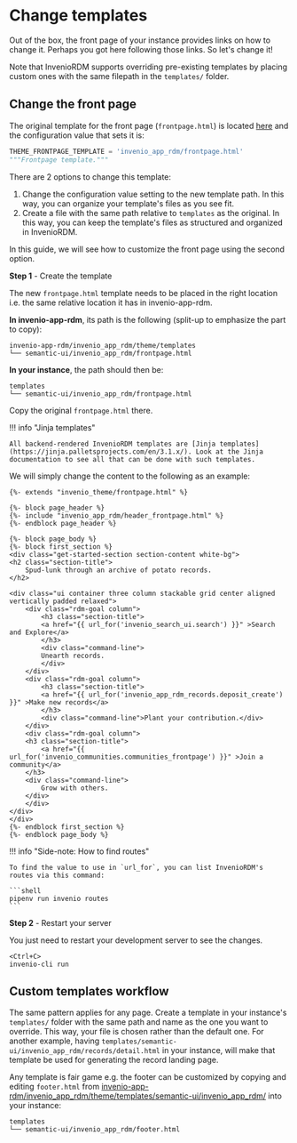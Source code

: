 # Change templates

Out of the box, the front page of your instance provides links on how to change it. Perhaps you got here following those links. So let's change it!

Note that InvenioRDM supports overriding pre-existing templates by placing custom ones with the same filepath in the `templates/` folder.

## Change the front page

The original template for the front page (`frontpage.html`) is located [here](https://github.com/inveniosoftware/invenio-app-rdm/blob/master/invenio_app_rdm/theme/templates/semantic-ui/invenio_app_rdm/frontpage.html) and the configuration value that sets it is:

```python
THEME_FRONTPAGE_TEMPLATE = 'invenio_app_rdm/frontpage.html'
"""Frontpage template."""
```

There are 2 options to change this template:

1. Change the configuration value setting to the new template path. In this way, you can organize your template's files as you see fit.
2. Create a file with the same path relative to `templates` as the original. In this way, you can keep the template's files as structured and organized in InvenioRDM.

In this guide, we will see how to customize the front page using the second option.

**Step 1** - Create the template

The new `frontpage.html` template needs to be placed in the right location i.e. the same relative location it has in invenio-app-rdm.

**In invenio-app-rdm**, its path is the following (split-up to emphasize the part to copy):

```
invenio-app-rdm/invenio_app_rdm/theme/templates
└── semantic-ui/invenio_app_rdm/frontpage.html
```

**In your instance**, the path should then be:

```
templates
└── semantic-ui/invenio_app_rdm/frontpage.html
```

Copy the original `frontpage.html` there.

!!! info "Jinja templates"

    All backend-rendered InvenioRDM templates are [Jinja templates](https://jinja.palletsprojects.com/en/3.1.x/). Look at the Jinja documentation to see all that can be done with such templates.

We will simply change the content to the following as an example:

``` html+jinja
{%- extends "invenio_theme/frontpage.html" %}

{%- block page_header %}
{%- include "invenio_app_rdm/header_frontpage.html" %}
{%- endblock page_header %}

{%- block page_body %}
{%- block first_section %}
<div class="get-started-section section-content white-bg">
<h2 class="section-title">
    Spud-lunk through an archive of potato records.
</h2>

<div class="ui container three column stackable grid center aligned vertically padded relaxed">
    <div class="rdm-goal column">
        <h3 class="section-title">
        <a href="{{ url_for('invenio_search_ui.search') }}" >Search and Explore</a>
        </h3>
        <div class="command-line">
        Unearth records.
        </div>
    </div>
    <div class="rdm-goal column">
        <h3 class="section-title">
        <a href="{{ url_for('invenio_app_rdm_records.deposit_create') }}" >Make new records</a>
        </h3>
        <div class="command-line">Plant your contribution.</div>
    </div>
    <div class="rdm-goal column">
    <h3 class="section-title">
        <a href="{{ url_for('invenio_communities.communities_frontpage') }}" >Join a community</a>
    </h3>
    <div class="command-line">
        Grow with others.
    </div>
    </div>
</div>
</div>
{%- endblock first_section %}
{%- endblock page_body %}
```

!!! info "Side-note: How to find routes"

    To find the value to use in `url_for`, you can list InvenioRDM's routes via this command:

    ```shell
    pipenv run invenio routes
    ```

**Step 2** - Restart your server

You just need to restart your development server to see the changes.

```
<Ctrl+C>
invenio-cli run
```

## Custom templates workflow

The same pattern applies for any page. Create a template in your instance's `templates/` folder with the same path and name as the one you want to override. This way, your file is chosen rather than the default one. For another example, having `templates/semantic-ui/invenio_app_rdm/records/detail.html` in your instance, will make that template be used for generating the record landing page.

Any template is fair game e.g. the footer can be customized by copying and editing `footer.html` from
[invenio-app-rdm/invenio_app_rdm/theme/templates/semantic-ui/invenio_app_rdm/](https://github.com/inveniosoftware/invenio-app-rdm/tree/master/invenio_app_rdm/theme/templates/semantic-ui/invenio_app_rdm) into your instance:


```
templates
└── semantic-ui/invenio_app_rdm/footer.html
```
